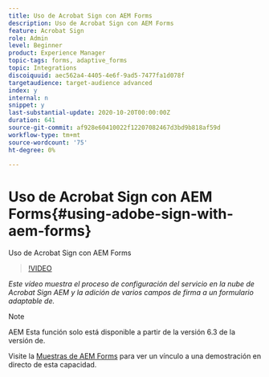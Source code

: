 ```yaml
---
title: Uso de Acrobat Sign con AEM Forms
description: Uso de Acrobat Sign con AEM Forms
feature: Acrobat Sign
role: Admin
level: Beginner
product: Experience Manager
topic-tags: forms, adaptive_forms
topic: Integrations
discoiquuid: aec562a4-4405-4e6f-9ad5-7477fa1d078f
targetaudience: target-audience advanced
index: y
internal: n
snippet: y
last-substantial-update: 2020-10-20T00:00:00Z
duration: 641
source-git-commit: af928e60410022f12207082467d3bd9b818af59d
workflow-type: tm+mt
source-wordcount: '75'
ht-degree: 0%

---
```



# Uso de Acrobat Sign con AEM Forms{#using-adobe-sign-with-aem-forms}

Uso de Acrobat Sign con AEM Forms

>[!VIDEO](https://video.tv.adobe.com/v/18696?quality=12&learn=on)

*Este vídeo muestra el proceso de configuración del servicio en la nube de Acrobat Sign AEM y la adición de varios campos de firma a un formulario adaptable de.*

>[!NOTE]
>
>AEM Esta función solo está disponible a partir de la versión 6.3 de la versión de.

Visite la [Muestras de AEM Forms](https://forms.enablementadobe.com/content/samples/samples.html?query=0#formsandsign) para ver un vínculo a una demostración en directo de esta capacidad.

